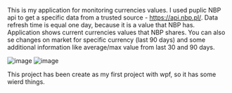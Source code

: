 This is my application for monitoring currencies values. I used puplic NBP api to get a specific data from a trusted source - https://api.nbp.pl/.
Data refresh time is equal one day, because it is a value that NBP has. 
Application shows current currencies values that NBP shares.
You can also se changes on market for specific currency (last 90 days) and some additional information like average/max value from last 30 and 90 days.

![image](https://github.com/AdamekPW/Waluty/assets/142008528/7d79cd18-1e2a-4e19-abb2-9ca85450e866)
![image](https://github.com/AdamekPW/Waluty/assets/142008528/e8013376-e39f-4f8a-8a48-3e4f93917d0d)



This project has been create as my first project with wpf, so it has some wierd things.
